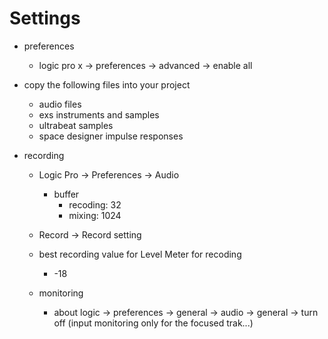 # Settings
* preferences
    * logic pro x -> preferences -> advanced -> enable all

* copy the following files into your project
    * audio files
    * exs instruments and samples
    * ultrabeat samples
    * space designer impulse responses

* recording
    * Logic Pro -> Preferences -> Audio
        * buffer
            * recoding: 32
            * mixing: 1024
    * Record -> Record setting

    * best recording value for Level Meter for recoding
        * -18

    * monitoring
        * about logic -> preferences -> general -> audio -> general -> turn off (input monitoring only for the focused trak...)
